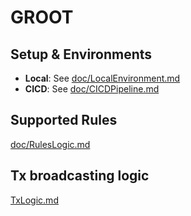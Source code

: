 # GROOT

## Setup & Environments

- **Local**: See [doc/LocalEnvironment.md](https://github.com/thisisarchimedes/Groot/blob/main/doc/LocalEnvironment.md)
- **CICD**: See [doc/CICDPipeline.md](https://github.com/thisisarchimedes/Groot/blob/main/doc/CICDPipeline.md)

## Supported Rules

[doc/RulesLogic.md](https://github.com/thisisarchimedes/Groot/blob/main/doc/RulesLogic.md)

## Tx broadcasting logic

[TxLogic.md](https://github.com/thisisarchimedes/Groot/blob/main/doc/TxLogic.md)
